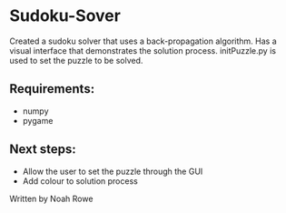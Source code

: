 # Sudoku-Sover

Created a sudoku solver that uses a back-propagation algorithm. Has a visual interface that demonstrates the solution process.
initPuzzle.py is used to set the puzzle to be solved. 

## Requirements:
- numpy
- pygame

## Next steps:
- Allow the user to set the puzzle through the GUI
- Add colour to solution process

Written by Noah Rowe
